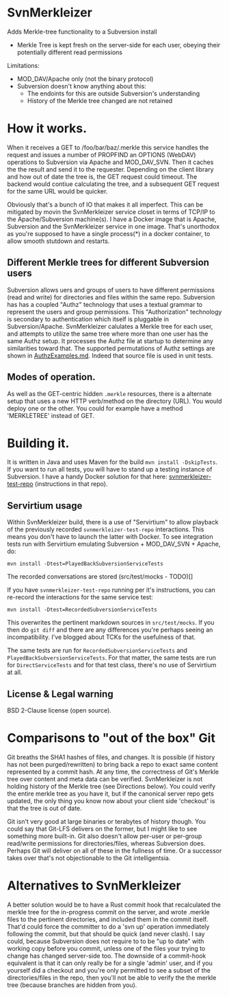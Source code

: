 # SvnMerkleizer

Adds Merkle-tree functionality to a Subversion install

* Merkle Tree is kept fresh on the server-side for each user, obeying their potentially different read permissions 

Limitations:

* MOD_DAV/Apache only (not the binary protocol)
* Subversion doesn't know anything about this:
  * The endoints for this are outside Subversion's understanding
  * History of the Merkle tree changed are not retained
  
# How it works.

When it receives a GET to /foo/bar/baz/.merkle this service handles the request and issues a number of 
PROPFIND an OPTIONS (WebDAV) operations to Subversion via Apache and MOD_DAV_SVN. Then it caches the the result
and send it to the requester. Depending on the client library and how out of date the tree is, the GET request could 
timeout. The backend would contiue calculating the tree, and a subsequent GET request for the same URL would
be quicker.

Obviously that's a bunch of IO that makes it all imperfect.  This can be mitigated by movin the SvnMerkleizer service
closet in terms of TCP/IP to the Apache/Subversion machine(s). I have a Docker image that is Apache, Subversion and the 
SvnMerkleizer service in one image. That's unorthodox as you're supposed to have a single process(*) in a docker
container, to allow smooth stutdown and restarts.

## Different Merkle trees for different Subversion users

Subversion allows uers and groups of users to have different permissions (read and write) for directories and
files within the same repo. Subversion has has a coupled "Authz" technology that uses a textual grammar to
represent the users and group permissions. This "Authorization" technology is secondary to authentication which 
itself is pluggable in Subversion/Apache. SvnMerkleizer calulates a Merkle tree for each user, and attempts to
utilize the same tree where more than one user has the same Authz setup. It processes the Authz file at startup 
to determine any similarities toward that.  The supported permutations of Authz settings are shown in 
[AuthzExamples.md](AuthzExamples.md). Indeed that source file is used in unit tests.

## Modes of operation. 

As well as the GET-centric hidden `.merkle` resources, there is a alternate setup that uses a new HTTP verb/method
on the directory (URL). You would deploy one or the other.  You could for example have a method 'MERKLETREE' 
instead of GET.

# Building it.

It is written in Java and uses Maven for the build `mvn install -DskipTests`. If you want to run all tests, you will have 
to stand up a testing instance of Subversion. I have a handy Docker solution for that here: 
[svnmerkleizer-test-repo](https://github.com/paul-hammant-fork/svnmerkleizer-test-repo) (instructions in that repo).

## Servirtium usage

Within SvnMerkleizer build, there is a use of "Servirtium" to allow playback of the previously recorded 
`svnmerkleizer-test-repo` interactions. This means you don't have to launch the latter with Docker. To see integration 
tests run with Servirtium emulating Subversion + MOD_DAV_SVN + Apache, do:

```
mvn install -Dtest=PlayedBackSubversionServiceTests
```
   
The recorded conversations are stored (src/test/mocks - TODO)[]   
   
If you have `svnmerkleizer-test-repo` running per it's instructions, you can re-record the interactions for the same 
service test: 

```
mvn install -Dtest=RecordedSubversionServiceTests
```

This overwrites the pertinent markdown sources in `src/test/mocks`. If you then do `git diff` and there are any
differences you're perhaps seeing an incompatibility. I've blogged about TCKs for the usefulness of that.
  
The same tests are run for `RecordedSubversionServiceTests` and `PlayedBackSubversionServiceTests`. For that
matter, the same tests are run for `DirectServiceTests` and for that test class, there's no use of Servirtium 
at all.
    
## License & Legal warning

BSD 2-Clause license (open source).
    
# Comparisons to "out of the box" Git

Git breaths the SHA1 hashes of files, and changes. It is possible (if history has not been purged/rewritten) 
to bring back a repo to exact same content represented by a commit hash. At any time, the correctness of Git's
Merkle tree over content and meta data can be verified.  SvnMerkleizer is not holding history of the Merkle tree 
(see Directions below). You could verify the entire merkle tree as you have it, but if the canonical server repo gets
updated, the only thing you know now about your client side 'checkout' is that the tree is out of date.
  
Git isn't very good at large binaries or terabytes of history though. You could say that Git-LFS delivers on the 
former, but I might like to see something more built-in.  Git also doesn't allow per-user or per-group read/write
permissions for directories/files, whereas Subversion does. Perhaps Git will deliver on all of these in the fullness
of time. Or a successor takes over that's not objectionable to the Git intelligentsia.  
  
# Alternatives to SvnMerkleizer

A better solution would be to have a Rust commit hook that recalculated the merkle tree for the in-progress commit on 
the server, and wrote .merkle files to the pertinent directories, and included them in the commit itself. That'd could 
force the committer to do a 'svn up' operation immediately following the commit, but that should be quick (and never 
clash). I say could, because Subversion does not require to to be "up to date" with working copy before you commit, 
unless one of the files your trying to change has changed server-side too. The downside of a commit-hook equivalent is 
that it can only really be for a single 'admin' user, and if you yourself did a checkout and you're only permitted to 
see a subset of the directories/files in the repo, then you'll not be able to verify the the merkle tree (because 
branches are hidden from you).